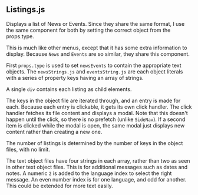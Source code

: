 ## Listings.js
Displays a list of News or Events. Since they share the same format, I
use the same component for both by setting the correct object from the props.type.

This is much like other menus, except that it has some extra
information to display. Because `News` and `Events` are so similar,
they share this component.

First `props.type` is used to set `newsEvents` to contain the
appropriate text objects. The `newsStrings.js` and `eventsString.js`
are each object literals with a series of property keys having an array
of strings.

A single `div` contains each listing as child elements.

The keys in the object file are iterated through, and an entry is made for
each. Because each entry is clickable, it gets its own click
handler. The click handler fetches its file content and displays a
modal. Note that this doesn't happen until the click, so there is no
prefetch (unlike `SideNav`). If a second item is clicked while the
modal is open, the same modal just displays new content rather than
creating a new one.

The number of listings is determined by the number of keys in
the object files, with no limit.

The text object files have four strings in each array, rather than two
as seen in other text object files. This is for additional messages
such as dates and notes. A numeric `2` is added to the language index to
select the right message. An even number index is for one language,
and odd for another. This could be extended for more text easily.

